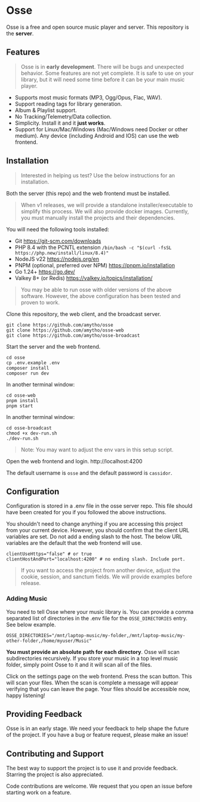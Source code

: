 # Osse

Osse is a free and open source music player and server. This repository is the **server**.

## Features

> Osse is in **early development**. There will be bugs and unexpected behavior. Some features are not yet complete. It is safe to use on your library, but it will need some time before it can be your main music player.

- Supports most music formats (MP3, Ogg/Opus, Flac, WAV).
- Support reading tags for library generation.
- Album & Playlist support.
- No Tracking/Telemetry/Data collection.
- Simplicity. Install it and it **just works**.
- Support for Linux/Mac/Windows (Mac/Windows need Docker or other medium). Any device (including Android and IOS) can use the web frontend.

## Installation 

> Interested in helping us test? Use the below instructions for an installation.

Both the server (this repo) and the web frontend must be installed.

> When v1 releases, we will provide a standalone installer/executable to simplify this process. We will also provide docker images. Currently, you must manually install the projects and their dependencies.

You will need the following tools installed:

- Git https://git-scm.com/downloads
- PHP 8.4 with the PCNTL extension `/bin/bash -c "$(curl -fsSL https://php.new/install/linux/8.4)"`
- NodeJS v22 https://nodejs.org/en
- PNPM (optional, preferred over NPM) https://pnpm.io/installation
- Go 1.24+ https://go.dev/
- Valkey 8+ (or Redis) https://valkey.io/topics/installation/

> You may be able to run osse with older versions of the above software. However, the above configuration has been tested and proven to work.

Clone this repository, the web client, and the broadcast server.

```
git clone https://github.com/amytho/osse
git clone https://github.com/amytho/osse-web
git clone https://github.com/amytho/osse-broadcast
```

Start the server and the web frontend.

```
cd osse
cp .env.example .env
composer install
composer run dev
```

In another terminal window:
```
cd osse-web
pnpm install
pnpm start
```

In another terminal window:
```
cd osse-broadcast
chmod +x dev-run.sh
./dev-run.sh
```

> Note: You may want to adjust the env vars in this setup script.

Open the web frontend and login. http://localhost:4200

The default username is `osse` and the default password is `cassidor`.

## Configuration

Configuration is stored in a .env file in the osse server repo. This file should have been created for you if you followed the above instructions.

You shouldn't need to change anything if you are accessing this project from your current device. However, you should confirm that the client URL variables are set. Do not add a ending slash to the host. The below URL variables are the default that the web frontend will use.

```
clientUseHttps="false" # or true
clientHostAndPort="localhost:4200" # no ending slash. Include port.
```

> If you want to access the project from another device, adjust the cookie, session, and sanctum fields. We will provide examples before release.

### Adding Music

You need to tell Osse where your music library is. You can provide a comma separated list of directories in the .env file for the `OSSE_DIRECTORIES` entry. See below example.

`OSSE_DIRECTORIES="/mnt/laptop-music/my-folder,/mnt/laptop-music/my-other-folder,/home/myuser/Music"`

**You must provide an absolute path for each directory**. Osse will scan subdirectories recursively. If you store your music in a top level music folder, simply point Osse to it and it will scan all of the files.

Click on the settings page on the web frontend. Press the scan button. This will scan your files. When the scan is complete a message will appear verifying that you can leave the page. Your files should be accessible now, happy listening!

## Providing Feedback

Osse is in an early stage. We need your feedback to help shape the future of the project. If you have a bug or feature request, please make an issue!

## Contributing and Support

The best way to support the project is to use it and provide feedback. Starring the project is also appreciated. 

Code contributions are welcome. We request that you open an issue before starting work on a feature.
